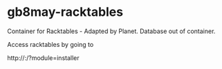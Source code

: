 # gb8may-racktables
Container for Racktables - Adapted by Planet. Database out of container.


Access racktables by going to

http://<ip-address>:<port>/?module=installer
